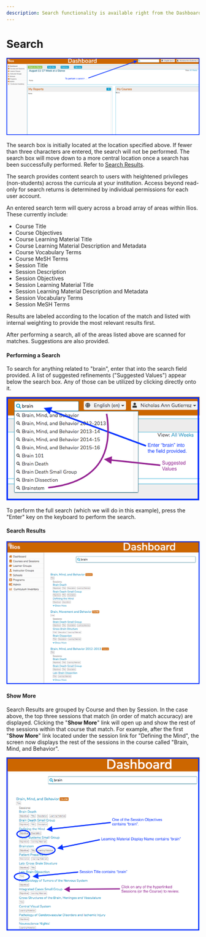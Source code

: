 ```yaml
---
description: Search functionality is available right from the Dashboard.
---
```


# Search

![](../.gitbook/assets/srch1.png)

The search box is initially located at the location specified above. If fewer than three characters are entered, the search will not be performed. The search box will move down to a more central location once a search has been successfully performed. Refer to [Search Results](https://iliosproject.gitbook.io/ilios-user-guide/dashboard/search#search-results).

The search provides content search to users with heightened privileges \(non-students\) across the curricula at your institution. Access beyond read-only for search returns is determined by individual permissions for each user account.  
  
An entered search term will query across a broad array of areas within Ilios. These currently include:

* Course Title
* Course Objectives
* Course Learning Material Title
* Course Learning Material Description and Metadata
* Course Vocabulary Terms
* Course MeSH Terms
* Session Title
* Session Description
* Session Objectives
* Session Learning Material Title
* Session Learning Material Description and Metadata
* Session Vocabulary Terms
* Session MeSH Terms

Results are labeled according to the location of the match and listed with internal weighting to provide the most relevant results first.  
  
After performing a search, all of the areas listed above are scanned for matches. Suggestions are also provided. 

#### Performing a Search 

To search for anything related to "brain", enter that into the search field provided. A list of suggested refinements \("Suggested Values"\) appear below the search box. Any of those can be utilized by clicking directly onto it.

![](../.gitbook/assets/srch2.png)

To perform the full search \(which we will do in this example\), press the "Enter" key on the keyboard to perform the search.

#### Search Results

![Search Results](../.gitbook/assets/srch3.png)

#### Show More

Search Results are grouped by Course and then by Session. In the case above, the top three sessions that match \(in order of match accuracy\) are displayed. Clicking the "**Show More**" link will open up and show the rest of the sessions within that course that match. For example, after the first "**Show More**" link located under the session link for "Defining the Mind", the screen now displays the rest of the sessions in the course called "Brain, Mind, and Behavior".

![Search Results Explained](../.gitbook/assets/srch4.png)



